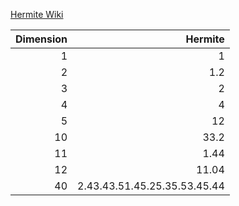[Hermite Wiki](https://en.wikipedia.org/wiki/Hermite_constant)

Dimension | Hermite
---: | ---:
1 | 1
2 | 1.2
3 | 2
4 | 4
5 | 12
10 | 33.2
11 | 1.44
12 | 11.04
40 | 2.43.43.51.45.25.35.53.45.44
